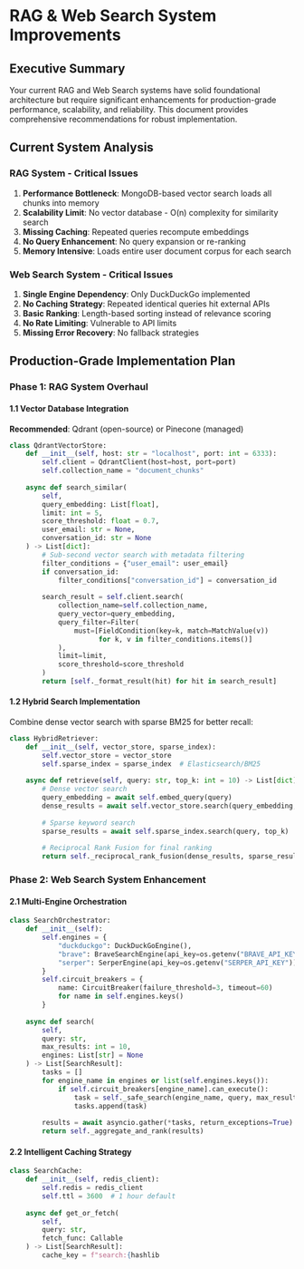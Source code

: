 # RAG & Web Search System Improvements

## Executive Summary

Your current RAG and Web Search systems have solid foundational architecture but require significant enhancements for production-grade performance, scalability, and reliability. This document provides comprehensive recommendations for robust implementation.

## Current System Analysis

### RAG System - Critical Issues
1. **Performance Bottleneck**: MongoDB-based vector search loads all chunks into memory
2. **Scalability Limit**: No vector database - O(n) complexity for similarity search
3. **Missing Caching**: Repeated queries recompute embeddings
4. **No Query Enhancement**: No query expansion or re-ranking
5. **Memory Intensive**: Loads entire user document corpus for each search

### Web Search System - Critical Issues
1. **Single Engine Dependency**: Only DuckDuckGo implemented
2. **No Caching Strategy**: Repeated identical queries hit external APIs
3. **Basic Ranking**: Length-based sorting instead of relevance scoring
4. **No Rate Limiting**: Vulnerable to API limits
5. **Missing Error Recovery**: No fallback strategies

## Production-Grade Implementation Plan

### Phase 1: RAG System Overhaul

#### 1.1 Vector Database Integration
**Recommended**: Qdrant (open-source) or Pinecone (managed)

```python
class QdrantVectorStore:
    def __init__(self, host: str = "localhost", port: int = 6333):
        self.client = QdrantClient(host=host, port=port)
        self.collection_name = "document_chunks"
    
    async def search_similar(
        self,
        query_embedding: List[float],
        limit: int = 5,
        score_threshold: float = 0.7,
        user_email: str = None,
        conversation_id: str = None
    ) -> List[dict]:
        # Sub-second vector search with metadata filtering
        filter_conditions = {"user_email": user_email}
        if conversation_id:
            filter_conditions["conversation_id"] = conversation_id
            
        search_result = self.client.search(
            collection_name=self.collection_name,
            query_vector=query_embedding,
            query_filter=Filter(
                must=[FieldCondition(key=k, match=MatchValue(v)) 
                      for k, v in filter_conditions.items()]
            ),
            limit=limit,
            score_threshold=score_threshold
        )
        return [self._format_result(hit) for hit in search_result]
```

#### 1.2 Hybrid Search Implementation
Combine dense vector search with sparse BM25 for better recall:

```python
class HybridRetriever:
    def __init__(self, vector_store, sparse_index):
        self.vector_store = vector_store
        self.sparse_index = sparse_index  # Elasticsearch/BM25
    
    async def retrieve(self, query: str, top_k: int = 10) -> List[dict]:
        # Dense vector search
        query_embedding = await self.embed_query(query)
        dense_results = await self.vector_store.search(query_embedding, top_k)
        
        # Sparse keyword search
        sparse_results = await self.sparse_index.search(query, top_k)
        
        # Reciprocal Rank Fusion for final ranking
        return self._reciprocal_rank_fusion(dense_results, sparse_results)
```

### Phase 2: Web Search System Enhancement

#### 2.1 Multi-Engine Orchestration
```python
class SearchOrchestrator:
    def __init__(self):
        self.engines = {
            "duckduckgo": DuckDuckGoEngine(),
            "brave": BraveSearchEngine(api_key=os.getenv("BRAVE_API_KEY")),
            "serper": SerperEngine(api_key=os.getenv("SERPER_API_KEY"))
        }
        self.circuit_breakers = {
            name: CircuitBreaker(failure_threshold=3, timeout=60)
            for name in self.engines.keys()
        }
    
    async def search(
        self,
        query: str,
        max_results: int = 10,
        engines: List[str] = None
    ) -> List[SearchResult]:
        tasks = []
        for engine_name in engines or list(self.engines.keys()):
            if self.circuit_breakers[engine_name].can_execute():
                task = self._safe_search(engine_name, query, max_results)
                tasks.append(task)
        
        results = await asyncio.gather(*tasks, return_exceptions=True)
        return self._aggregate_and_rank(results)
```

#### 2.2 Intelligent Caching Strategy
```python
class SearchCache:
    def __init__(self, redis_client):
        self.redis = redis_client
        self.ttl = 3600  # 1 hour default
    
    async def get_or_fetch(
        self,
        query: str,
        fetch_func: Callable
    ) -> List[SearchResult]:
        cache_key = f"search:{hashlib